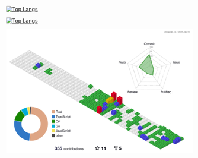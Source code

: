 
[//]: # (<picture>)

[//]: # (  <source media="&#40;prefers-color-scheme: dark&#41;" srcset="https://raw.githubusercontent.com/duyl328/duyl328/output/github-contribution-grid-snake-dark.svg">)

[//]: # (  <source media="&#40;prefers-color-scheme: light&#41;" srcset="https://raw.githubusercontent.com/duyl328/duyl328/output/github-contribution-grid-snake.svg">)

[//]: # (  <img alt="github contribution grid snake animation" src="https://raw.githubusercontent.com/duyl328/duyl328/output/github-contribution-grid-snake.svg">)

[//]: # (</picture>)

[![Top Langs](https://github-readme-stats.vercel.app/api/top-langs/?username=duyl328&layout=compact)](https://github.com/anuraghazra/github-readme-stats)

[![Top Langs](https://github-readme-stats.vercel.app/api?username=duyl328&show_icons=true&theme=tokyonight)](https://github.com/anuraghazra/github-readme-stats)

![](./profile-3d-contrib/profile-gitblock.svg)
